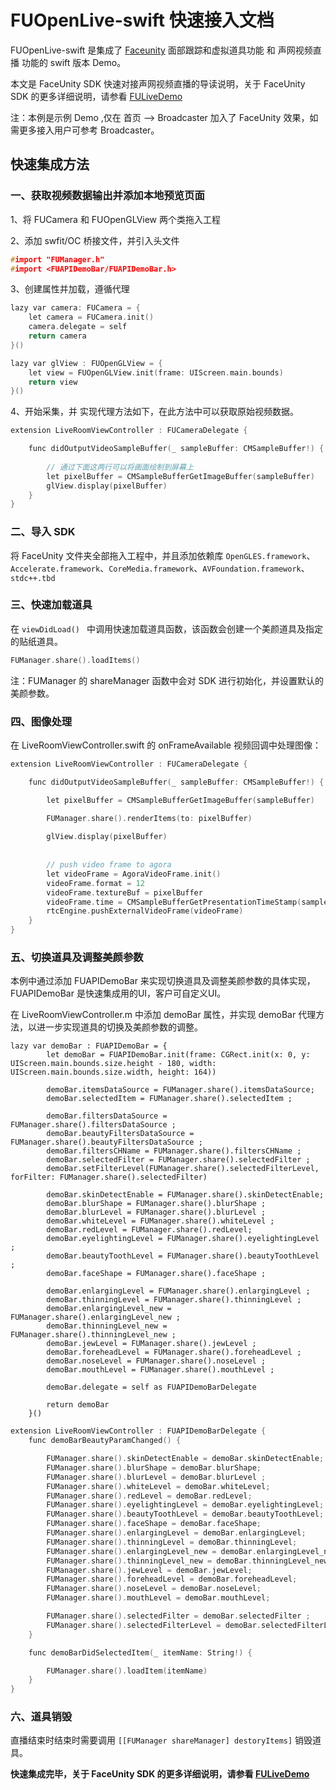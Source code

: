 # FUOpenLive-swift 快速接入文档

FUOpenLive-swift 是集成了 [Faceunity](https://github.com/Faceunity/FULiveDemo/tree/dev) 面部跟踪和虚拟道具功能 和 声网视频直播 功能的 swift 版本 Demo。

本文是 FaceUnity SDK 快速对接声网视频直播的导读说明，关于 FaceUnity SDK 的更多详细说明，请参看 [FULiveDemo](https://github.com/Faceunity/FULiveDemo/tree/dev)

注：本例是示例 Demo ,仅在 首页 --> Broadcaster 加入了 FaceUnity 效果，如需更多接入用户可参考 Broadcaster。


## 快速集成方法

### 一、获取视频数据输出并添加本地预览页面

1、将 FUCamera 和 FUOpenGLView 两个类拖入工程

2、添加 swfit/OC 桥接文件，并引入头文件

```C
#import "FUManager.h"
#import <FUAPIDemoBar/FUAPIDemoBar.h>
```



3、创建属性并加载，遵循代理

```c
lazy var camera: FUCamera = {
    let camera = FUCamera.init()
    camera.delegate = self
    return camera
}()

lazy var glView : FUOpenGLView = {
    let view = FUOpenGLView.init(frame: UIScreen.main.bounds)
    return view
}()
```

4、开始采集，并 实现代理方法如下，在此方法中可以获取原始视频数据。

```c
extension LiveRoomViewController : FUCameraDelegate {

    func didOutputVideoSampleBuffer(_ sampleBuffer: CMSampleBuffer!) {
        
        // 通过下面这两行可以将画面绘制到屏幕上
        let pixelBuffer = CMSampleBufferGetImageBuffer(sampleBuffer)
        glView.display(pixelBuffer)
    }
}
```

### 二、导入 SDK

将 FaceUnity 文件夹全部拖入工程中，并且添加依赖库 `OpenGLES.framework`、`Accelerate.framework`、`CoreMedia.framework`、`AVFoundation.framework`、`stdc++.tbd`

### 三、快速加载道具

在 `viewDidLoad() ` 中调用快速加载道具函数，该函数会创建一个美颜道具及指定的贴纸道具。

```c
FUManager.share().loadItems()
```

注：FUManager 的 shareManager 函数中会对 SDK 进行初始化，并设置默认的美颜参数。

### 四、图像处理

在 LiveRoomViewController.swift 的 onFrameAvailable 视频回调中处理图像：

```c
extension LiveRoomViewController : FUCameraDelegate {

    func didOutputVideoSampleBuffer(_ sampleBuffer: CMSampleBuffer!) {

        let pixelBuffer = CMSampleBufferGetImageBuffer(sampleBuffer)

        FUManager.share().renderItems(to: pixelBuffer)
        
        glView.display(pixelBuffer)
        
            
        // push video frame to agora
        let videoFrame = AgoraVideoFrame.init()
        videoFrame.format = 12
        videoFrame.textureBuf = pixelBuffer
        videoFrame.time = CMSampleBufferGetPresentationTimeStamp(sampleBuffer)
        rtcEngine.pushExternalVideoFrame(videoFrame)
    }
}
```

### 五、切换道具及调整美颜参数

本例中通过添加 FUAPIDemoBar 来实现切换道具及调整美颜参数的具体实现，FUAPIDemoBar 是快速集成用的UI，客户可自定义UI。

在 LiveRoomViewController.m  中添加 demoBar 属性，并实现 demoBar 代理方法，以进一步实现道具的切换及美颜参数的调整。

```
lazy var demoBar : FUAPIDemoBar = {
        let demoBar = FUAPIDemoBar.init(frame: CGRect.init(x: 0, y: UIScreen.main.bounds.size.height - 180, width: UIScreen.main.bounds.size.width, height: 164))
        
        demoBar.itemsDataSource = FUManager.share().itemsDataSource;
        demoBar.selectedItem = FUManager.share().selectedItem ;

        demoBar.filtersDataSource = FUManager.share().filtersDataSource ;
        demoBar.beautyFiltersDataSource = FUManager.share().beautyFiltersDataSource ;
        demoBar.filtersCHName = FUManager.share().filtersCHName ;
        demoBar.selectedFilter = FUManager.share().selectedFilter ;
        demoBar.setFilterLevel(FUManager.share().selectedFilterLevel, forFilter: FUManager.share().selectedFilter)

        demoBar.skinDetectEnable = FUManager.share().skinDetectEnable;
        demoBar.blurShape = FUManager.share().blurShape ;
        demoBar.blurLevel = FUManager.share().blurLevel ;
        demoBar.whiteLevel = FUManager.share().whiteLevel ;
        demoBar.redLevel = FUManager.share().redLevel;
        demoBar.eyelightingLevel = FUManager.share().eyelightingLevel ;
        demoBar.beautyToothLevel = FUManager.share().beautyToothLevel ;
        demoBar.faceShape = FUManager.share().faceShape ;

        demoBar.enlargingLevel = FUManager.share().enlargingLevel ;
        demoBar.thinningLevel = FUManager.share().thinningLevel ;
        demoBar.enlargingLevel_new = FUManager.share().enlargingLevel_new ;
        demoBar.thinningLevel_new = FUManager.share().thinningLevel_new ;
        demoBar.jewLevel = FUManager.share().jewLevel ;
        demoBar.foreheadLevel = FUManager.share().foreheadLevel ;
        demoBar.noseLevel = FUManager.share().noseLevel ;
        demoBar.mouthLevel = FUManager.share().mouthLevel ;
        
        demoBar.delegate = self as FUAPIDemoBarDelegate

        return demoBar
    }()
```

```C
extension LiveRoomViewController : FUAPIDemoBarDelegate {
    func demoBarBeautyParamChanged() {

        FUManager.share().skinDetectEnable = demoBar.skinDetectEnable;
        FUManager.share().blurShape = demoBar.blurShape;
        FUManager.share().blurLevel = demoBar.blurLevel ;
        FUManager.share().whiteLevel = demoBar.whiteLevel;
        FUManager.share().redLevel = demoBar.redLevel;
        FUManager.share().eyelightingLevel = demoBar.eyelightingLevel;
        FUManager.share().beautyToothLevel = demoBar.beautyToothLevel;
        FUManager.share().faceShape = demoBar.faceShape;
        FUManager.share().enlargingLevel = demoBar.enlargingLevel;
        FUManager.share().thinningLevel = demoBar.thinningLevel;
        FUManager.share().enlargingLevel_new = demoBar.enlargingLevel_new;
        FUManager.share().thinningLevel_new = demoBar.thinningLevel_new;
        FUManager.share().jewLevel = demoBar.jewLevel;
        FUManager.share().foreheadLevel = demoBar.foreheadLevel;
        FUManager.share().noseLevel = demoBar.noseLevel;
        FUManager.share().mouthLevel = demoBar.mouthLevel;

        FUManager.share().selectedFilter = demoBar.selectedFilter ;
        FUManager.share().selectedFilterLevel = demoBar.selectedFilterLevel;
    }

    func demoBarDidSelectedItem(_ itemName: String!) {

        FUManager.share().loadItem(itemName)
    }
}
```

### 六、道具销毁

直播结束时结束时需要调用 `[[FUManager shareManager] destoryItems]`  销毁道具。



**快速集成完毕，关于 FaceUnity SDK 的更多详细说明，请参看 [FULiveDemo](https://github.com/Faceunity/FULiveDemo/tree/dev)**